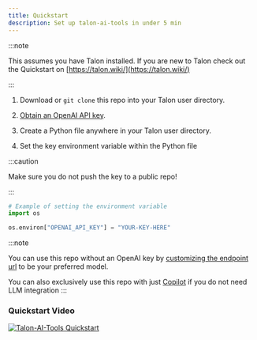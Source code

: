 ```yaml
---
title: Quickstart
description: Set up talon-ai-tools in under 5 min
---
```


:::note

This assumes you have Talon installed. If you are new to Talon check out the Quickstart on [https://talon.wiki/](https://talon.wiki/)

:::

1. Download or `git clone` this repo into your Talon user directory.
1. [Obtain an OpenAI API key](https://platform.openai.com/signup).

1. Create a Python file anywhere in your Talon user directory.
1. Set the key environment variable within the Python file

:::caution
 
Make sure you do not push the key to a public repo!

:::

```python
# Example of setting the environment variable
import os

os.environ["OPENAI_API_KEY"] = "YOUR-KEY-HERE"
```

:::note

You can use this repo without an OpenAI key by [customizing the endpoint url](./GPT/readme.md#configuration) to be your preferred model.

You can also exclusively use this repo with just [Copilot](./copilot/README.md) if you do not need LLM integration
:::


### Quickstart Video

[![Talon-AI-Tools Quickstart](./video_thumbnail.jpg)](https://www.youtube.com/watch?v=FctiTs6D2tM "Talon-AI-Tools Quickstart")